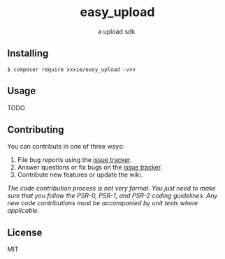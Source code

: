 <h1 align="center"> easy_upload </h1>

<p align="center"> a upload sdk.</p>


## Installing

```shell
$ composer require xxxie/easy_upload -vvv
```

## Usage

TODO

## Contributing

You can contribute in one of three ways:

1. File bug reports using the [issue tracker](https://github.com/xxxie/easy_upload/issues).
2. Answer questions or fix bugs on the [issue tracker](https://github.com/xxxie/easy_upload/issues).
3. Contribute new features or update the wiki.

_The code contribution process is not very formal. You just need to make sure that you follow the PSR-0, PSR-1, and PSR-2 coding guidelines. Any new code contributions must be accompanied by unit tests where applicable._

## License

MIT